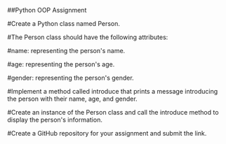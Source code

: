 ##Python OOP Assignment

#Create a Python class named Person.

#The Person class should have the following attributes:

#name: representing the person's name.

#age: representing the person's age.

#gender: representing the person's gender.

#Implement a method called introduce that prints a message introducing the person with their name, age, and gender.

#Create an instance of the Person class and call the introduce method to display the person's information.

#Create a GitHub repository for your assignment and submit the link.